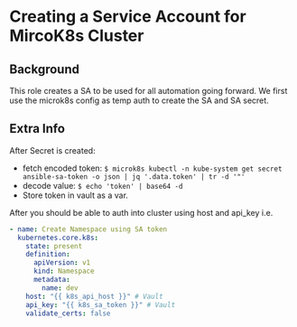 # Creating a Service Account for MircoK8s Cluster

## Background
This role creates a SA to be used for all automation going forward. We first use the microk8s config as temp auth to create the SA and SA secret. 

## Extra Info

After Secret is created:
- fetch encoded token:
  ```$ microk8s kubectl -n kube-system get secret ansible-sa-token -o json | jq '.data.token' | tr -d '"'```
- decode value:
  ```$ echo 'token' | base64 -d```
- Store token in vault as a var.

After you should be able to auth into cluster using host and api_key i.e.
```yaml
- name: Create Namespace using SA token
  kubernetes.core.k8s:
    state: present
    definition:
      apiVersion: v1
      kind: Namespace
      metadata:
        name: dev
    host: "{{ k8s_api_host }}" # Vault
    api_key: "{{ k8s_sa_token }}" # Vault
    validate_certs: false
```
